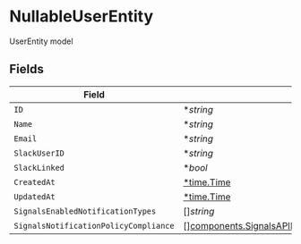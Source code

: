 # NullableUserEntity

UserEntity model


## Fields

| Field                                                                                                                                        | Type                                                                                                                                         | Required                                                                                                                                     | Description                                                                                                                                  |
| -------------------------------------------------------------------------------------------------------------------------------------------- | -------------------------------------------------------------------------------------------------------------------------------------------- | -------------------------------------------------------------------------------------------------------------------------------------------- | -------------------------------------------------------------------------------------------------------------------------------------------- |
| `ID`                                                                                                                                         | **string*                                                                                                                                    | :heavy_minus_sign:                                                                                                                           | N/A                                                                                                                                          |
| `Name`                                                                                                                                       | **string*                                                                                                                                    | :heavy_minus_sign:                                                                                                                           | N/A                                                                                                                                          |
| `Email`                                                                                                                                      | **string*                                                                                                                                    | :heavy_minus_sign:                                                                                                                           | N/A                                                                                                                                          |
| `SlackUserID`                                                                                                                                | **string*                                                                                                                                    | :heavy_minus_sign:                                                                                                                           | N/A                                                                                                                                          |
| `SlackLinked`                                                                                                                                | **bool*                                                                                                                                      | :heavy_minus_sign:                                                                                                                           | N/A                                                                                                                                          |
| `CreatedAt`                                                                                                                                  | [*time.Time](https://pkg.go.dev/time#Time)                                                                                                   | :heavy_minus_sign:                                                                                                                           | N/A                                                                                                                                          |
| `UpdatedAt`                                                                                                                                  | [*time.Time](https://pkg.go.dev/time#Time)                                                                                                   | :heavy_minus_sign:                                                                                                                           | N/A                                                                                                                                          |
| `SignalsEnabledNotificationTypes`                                                                                                            | []*string*                                                                                                                                   | :heavy_minus_sign:                                                                                                                           | N/A                                                                                                                                          |
| `SignalsNotificationPolicyCompliance`                                                                                                        | [][components.SignalsAPINotificationPolicyItemComplianceEntity](../../models/components/signalsapinotificationpolicyitemcomplianceentity.md) | :heavy_minus_sign:                                                                                                                           | N/A                                                                                                                                          |